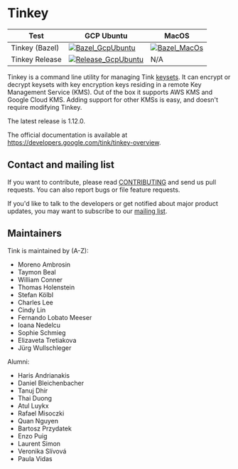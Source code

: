 # Tinkey

<!-- GCP Ubuntu --->

[tink_tinkey_bazel_badge_gcp_ubuntu]: https://storage.googleapis.com/tink-kokoro-build-badges/tink-tinkey-bazel-gcp-ubuntu.svg
[tink_tinkey_examples_bazel_badge_gcp_ubuntu]: https://storage.googleapis.com/tink-kokoro-build-badges/tink-tinkey-release-gcp-ubuntu.svg

<!-- MacOS --->

[tink_tinkey_bazel_badge_macos]: https://storage.googleapis.com/tink-kokoro-build-badges/tink-tinkey-bazel-macos-external.svg

**Test**       | **GCP Ubuntu**                                                         | **MacOS**
-------------- | ---------------------------------------------------------------------- | ---------
Tinkey (Bazel) | [![Bazel_GcpUbuntu][tink_tinkey_bazel_badge_gcp_ubuntu]](#)            | [![Bazel_MacOs][tink_tinkey_bazel_badge_macos]](#)
Tinkey Release | [![Release_GcpUbuntu][tink_tinkey_examples_bazel_badge_gcp_ubuntu]](#) | N/A

Tinkey is a command line utility for managing Tink
[keysets](https://developers.google.com/tink/get-started#keysets). It can
encrypt or decrypt keysets with key encryption keys residing in a remote Key
Management Service (KMS). Out of the box it supports AWS KMS and Google Cloud
KMS. Adding support for other KMSs is easy, and doesn't require modifying
Tinkey.

The latest release is 1.12.0.

The official documentation is available at
https://developers.google.com/tink/tinkey-overview.

## Contact and mailing list

If you want to contribute, please read [CONTRIBUTING](docs/CONTRIBUTING.md) and
send us pull requests. You can also report bugs or file feature requests.

If you'd like to talk to the developers or get notified about major product
updates, you may want to subscribe to our
[mailing list](https://groups.google.com/forum/#!forum/tink-users).

## Maintainers

Tink is maintained by (A-Z):

-   Moreno Ambrosin
-   Taymon Beal
-   William Conner
-   Thomas Holenstein
-   Stefan Kölbl
-   Charles Lee
-   Cindy Lin
-   Fernando Lobato Meeser
-   Ioana Nedelcu
-   Sophie Schmieg
-   Elizaveta Tretiakova
-   Jürg Wullschleger

Alumni:

-   Haris Andrianakis
-   Daniel Bleichenbacher
-   Tanuj Dhir
-   Thai Duong
-   Atul Luykx
-   Rafael Misoczki
-   Quan Nguyen
-   Bartosz Przydatek
-   Enzo Puig
-   Laurent Simon
-   Veronika Slívová
-   Paula Vidas
